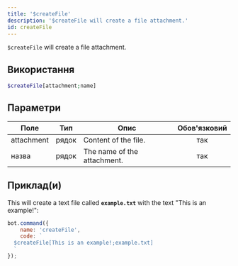 ```yaml
---
title: '$createFile'
description: '$createFile will create a file attachment.'
id: createFile
---
```


`$createFile` will create a file attachment.

## Використання

```php
$createFile[attachment;name]
```

## Параметри

| Поле       | Тип   | Опис                        | Обов'язковий |
| ---------- | ----- | --------------------------- |:------------:|
| attachment | рядок | Content of the file.        |     так      |
| назва      | рядок | The name of the attachment. |     так      |

## Приклад(и)

This will create a text file called **`example.txt`** with the text "This is an example!":

```javascript
bot.command({
    name: 'createFile',
    code: `
  $createFile[This is an example!;example.txt]
  `
});
```
